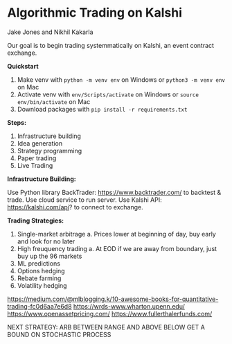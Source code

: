 # Algorithmic Trading on Kalshi

Jake Jones and Nikhil Kakarla

Our goal is to begin trading systemmatically on Kalshi, an event contract exchange. 

**Quickstart**
1. Make venv with  ```python -m venv env``` on Windows or ```python3 -m venv env``` on Mac
2. Activate venv with ```env/Scripts/activate``` on Windows or ```source env/bin/activate``` on Mac
3. Download packages with ```pip install -r requirements.txt```

**Steps:**
1. Infrastructure building
2. Idea generation
3. Strategy programming
4. Paper trading
5. Live Trading

**Infrastructure Building:**
    
Use Python library BackTrader: https://www.backtrader.com/ to backtest & trade. Use cloud service to run server. Use Kalshi API: https://kalshi.com/api? to connect to exchange.

**Trading Strategies:**
1. Single-market arbitrage
    a. Prices lower at beginning of day, buy early and look for no later
2. High freuquency trading
    a. At EOD if we are away from boundary, just buy up the 96 markets
3. ML predictions
4. Options hedging
5. Rebate farming
6. Volatility hedging

https://medium.com/@mlblogging.k/10-awesome-books-for-quantitative-trading-fc0d6aa7e6d8
https://wrds-www.wharton.upenn.edu/
https://www.openassetpricing.com/
https://www.fullerthalerfunds.com/


NEXT STRATEGY: ARB BETWEEN RANGE AND ABOVE BELOW
GET A BOUND ON STOCHASTIC PROCESS